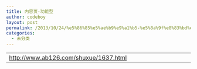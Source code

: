 ```yaml
---
title: 内容页-功能型
author: codeboy
layout: post
permalink: /2013/10/24/%e5%86%85%e5%ae%b9%e9%a1%b5-%e5%8a%9f%e8%83%bd%e5%9e%8b/
categories:
  - 未分类
---
```

<table width="549">
  <colgroup> <col width="549" /> </colgroup> <tr>
    <td width="549" height="19">
      <a href="http://www.ab126.com/shuxue/1637.html">http://www.ab126.com/shuxue/1637.html</a>
    </td>
  </tr>
</table>